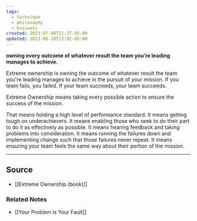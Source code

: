 ```yaml
---
tags:
  - technique
  - philosophy
  - business
created: 2023-07-08T11:37-05:00
updated: 2023-08-10T13:02-05:00
---
```

**owning every outcome of whatever result the team you’re leading manages to achieve.**

Extreme ownership is owning the outcome of whatever result the team you're leading manages to achieve in the pursuit of your mission. If you team fails, you failed. If your team succeeds, your team succeeds. 

Extreme Ownership means taking every possible action to ensure the success of the mission. 

That means holding a high level of performance standard. It means getting tough on underachievers. It means enabling those who seek to do their part to do it as effectively as possible. It means hearing feedback and taking problems into consideration. It means running the failures down and implementing change such that those failures never repeat. It means ensuring your team feels the same way about their portion of the mission.

---

## Source
- [[Extreme Ownership (book)]]

### Related Notes
- [[Your Problem is Your Fault]]